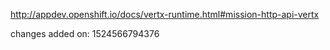 http://appdev.openshift.io/docs/vertx-runtime.html#mission-http-api-vertx

 
 changes added on: 1524566794376